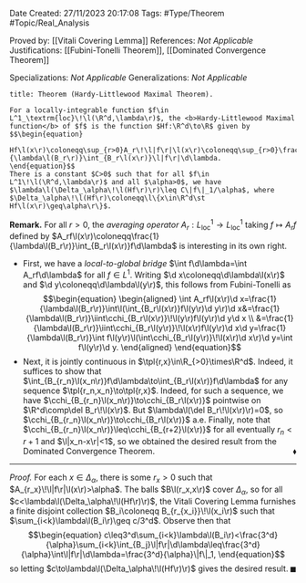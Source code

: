 <div class="topSpace"></div>

Date Created: 27/11/2023 20:17:08
Tags: #Type/Theorem #Topic/Real_Analysis

Proved by: [[Vitali Covering Lemma]]
References: <i>Not Applicable</i>
Justifications: [[Fubini-Tonelli Theorem]], [[Dominated Convergence Theorem]]

Specializations: <i>Not Applicable</i>
Generalizations: <i>Not Applicable</i>

``` ad-Theorem
title: Theorem (Hardy-Littlewood Maximal Theorem).

For a locally-integrable function $f\in L^1_\textrm{loc}\!\l(\R^d,\lambda\r)$, the <b>Hardy-Littlewood Maximal function</b> of $f$ is the function $Hf:\R^d\to\R$ given by
$$\begin{equation}
    Hf\l(x\r)\coloneqq\sup_{r>0}A_r\!\l|f\r|\l(x\r)\coloneqq\sup_{r>0}\frac{1}{\lambda\l(B_r\r)}\int_{B_r\l(x\r)}\l|f\r|\d\lambda.
\end{equation}$$
There is a constant $C>0$ such that for all $f\in L^1\!\l(\R^d,\lambda\r)$ and all $\alpha>0$, we have $\lambda\l(\Delta_\alpha\!\l(Hf\r)\r)\leq C\|f\|_1/\alpha$, where $\Delta_\alpha\!\l(Hf\r)\coloneqq\l\{x\in\R^d\st Hf\l(x\r)\geq\alpha\r\}$.

```

<b>Remark.</b> For all $r>0$, the <i>averaging operator</i> $A_r:L^1_\textrm{loc}\to L^1_\textrm{loc}$ taking $f\mapsto A_rf$ defined by $A_rf\l(x\r)\coloneqq\frac{1}{\lambda\l(B_r\r)}\int_{B_r\l(x\r)}f\d\lambda$ is interesting in its own right.
* First, we have a <i>local-to-global bridge</i> $\int f\d\lambda=\int A_rf\d\lambda$ for all $f\in L^1$. Writing $\d x\coloneqq\d\lambda\l(x\r)$ and $\d y\coloneqq\d\lambda\l(y\r)$, this follows from Fubini-Tonelli as
$$\begin{equation}
    \begin{aligned}
        \int A_rf\l(x\r)\d x=\frac{1}{\lambda\l(B_r\r)}\int\l(\int_{B_r\l(x\r)}f\l(y\r)\d y\r)\d x&=\frac{1}{\lambda\l(B_r\r)}\iint\cchi_{B_r\l(x\r)}\!\l(y\r)f\l(y\r)\d y\d x \\
        &=\frac{1}{\lambda\l(B_r\r)}\iint\cchi_{B_r\l(y\r)}\!\l(x\r)f\l(y\r)\d x\d y=\frac{1}{\lambda\l(B_r\r)}\int f\l(y\r)\l(\int\cchi_{B_r\l(y\r)}\!\l(x\r)\d x\r)\d y=\int f\l(y\r)\d y.
    \end{aligned}
\end{equation}$$
* Next, it is jointly continuous in $\tpl{r,x}\in\R_{>0}\times\R^d$. Indeed, it suffices to show that $\int_{B_{r_n}\l(x_n\r)}f\d\lambda\to\int_{B_r\l(x\r)}f\d\lambda$ for any sequence $\tpl{r_n,x_n}\to\tpl{r,x}$. Indeed, for such a sequence, we have $\cchi_{B_{r_n}\l(x_n\r)}\to\cchi_{B_r\l(x\r)}$ pointwise on $\R^d\comp\del B_r\!\l(x\r)$. But $\lambda\l(\del B_r\!\l(x\r)\r)=0$, so $\cchi_{B_{r_n}\l(x_n\r)}\to\cchi_{B_r\l(x\r)}$ a.e. Finally, note that $\cchi_{B_{r_n}\l(x_n\r)}\leq\cchi_{B_{r+2}\l(x\r)}$ for all eventually $r_n<r+1$ and $\l|x_n-x\r|<1$, so we obtained the desired result from the Dominated Convergence Theorem.<span style="float:right;">$\blacklozenge$</span>

---

<i>Proof.</i> For each $x\in\Delta_\alpha$, there is some $r_x>0$ such that $A_{r_x}\!\l|f\r|\l(x\r)>\alpha$. The balls $B\l(r_x,x\r)$ cover $\Delta_\alpha$, so for all $c<\lambda\l(\Delta_\alpha\!\l(Hf\r)\r)$, the Vitali Covering Lemma furnishes a finite disjoint collection $B_i\coloneqq B_{r_{x_i}}\!\l(x_i\r)$ such that $\sum_{i<k}\lambda\l(B_i\r)\geq c/3^d$. Observe then that
$$\begin{equation}
    c\leq3^d\sum_{i<k}\lambda\l(B_i\r)<\frac{3^d}{\alpha}\sum_{i<k}\int_{B_j}\l|f\r|\d\lambda\leq\frac{3^d}{\alpha}\int\l|f\r|\d\lambda=\frac{3^d}{\alpha}\|f\|_1,
\end{equation}$$
so letting $c\to\lambda\l(\Delta_\alpha\!\l(Hf\r)\r)$ gives the desired result.<span style="float:right;">$\blacksquare$</span>
